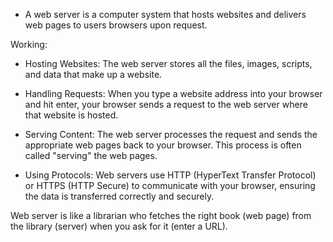 - A web server is a computer system that hosts websites and delivers web pages to users browsers upon request.

Working:

- Hosting Websites: The web server stores all the files, images, scripts, and data that make up a website. 

- Handling Requests: When you type a website address into your browser and hit enter, your browser sends a request to the web server where that website is hosted.

- Serving Content: The web server processes the request and sends the appropriate web pages back to your browser. This process is often called "serving" the web pages.

- Using Protocols: Web servers use HTTP (HyperText Transfer Protocol) or HTTPS (HTTP Secure) to communicate with your browser, ensuring the data is transferred correctly and securely.

Web server is like a librarian who fetches the right book (web page) from the library (server) when you ask for it (enter a URL).
